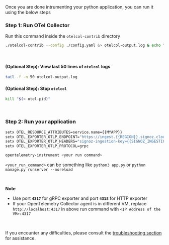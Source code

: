 &nbsp;

Once you are done intrumenting your python application, you can run it using the below steps

### Step 1: Run OTel Collector
 Run this command inside the `otelcol-contrib` directory
```bash
./otelcol-contrib --config ./config.yaml &> otelcol-output.log & echo "$!" > otel-pid
```

&nbsp;

#### (Optional Step): View last 50 lines of `otelcol` logs
```bash
tail -f -n 50 otelcol-output.log
```

#### (Optional Step): Stop `otelcol`
```bash
kill "$(< otel-pid)"
```
&nbsp;

### Step 2: Run your application

```bash
setx OTEL_RESOURCE_ATTRIBUTES=service.name={{MYAPP}} 
setx OTEL_EXPORTER_OTLP_ENDPOINT="https://ingest.{{REGION}}.signoz.cloud:443" 
setx OTEL_EXPORTER_OTLP_HEADERS="signoz-ingestion-key={{SIGNOZ_INGESTION_KEY}}" 
setx OTEL_EXPORTER_OTLP_PROTOCOL=grpc 

opentelemetry-instrument <your run command>
```
`<your_run_command>` can be something like `python3 app.py` or `python manage.py runserver --noreload`

&nbsp;

**Note**
- Use port **`4317`** for gRPC exporter and port **`4318`** for HTTP exporter
- If your OpenTelemetry Collector agent is in different VM, replace `http://localhost:4317` in above run command with `<IP Address of the VM>:4317`

&nbsp;

If you encounter any difficulties, please consult the [troubleshooting section](https://signoz.io/docs/instrumentation/fastapi/#troubleshooting-your-installation) for assistance.

